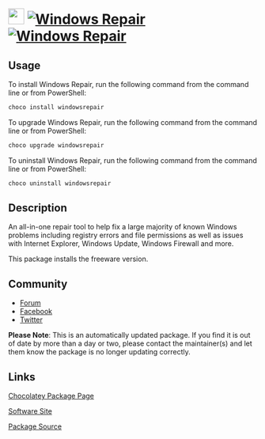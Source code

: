 ﻿# <img src="https://cdn.jsdelivr.net/gh/mkevenaar/chocolatey-packages@c4a2bf81dfb064ee796b2ef3671927fe56a3c7a3/icons/windowsrepair.png" width="32" height="32"/> [![Windows Repair](https://img.shields.io/chocolatey/v/windowsrepair.svg?label=Windows+Repair)](https://community.chocolatey.org/packages/windowsrepair) [![Windows Repair](https://img.shields.io/chocolatey/dt/windowsrepair.svg)](https://community.chocolatey.org/packages/windowsrepair)

## Usage

To install Windows Repair, run the following command from the command line or from PowerShell:

```powershell
choco install windowsrepair
```

To upgrade Windows Repair, run the following command from the command line or from PowerShell:

```powershell
choco upgrade windowsrepair
```

To uninstall Windows Repair, run the following command from the command line or from PowerShell:

```powershell
choco uninstall windowsrepair
```

## Description

An all-in-one repair tool to help fix a large majority of known Windows problems including registry errors and file permissions as well as issues with Internet Explorer, Windows Update, Windows Firewall and more.

This package installs the freeware version.

## Community

- [Forum](http://www.tweaking.com/forums/)
- [Facebook](https://www.facebook.com/tweakingdotcom)
- [Twitter](https://twitter.com/tweaking_com)

**Please Note**: This is an automatically updated package. If you find it is
out of date by more than a day or two, please contact the maintainer(s) and
let them know the package is no longer updating correctly.


## Links

[Chocolatey Package Page](https://community.chocolatey.org/packages/windowsrepair)

[Software Site](http://www.tweaking.com/content/page/windows_repair_all_in_one.html)

[Package Source](https://github.com/mkevenaar/chocolatey-packages/tree/master/automatic/windowsrepair)

